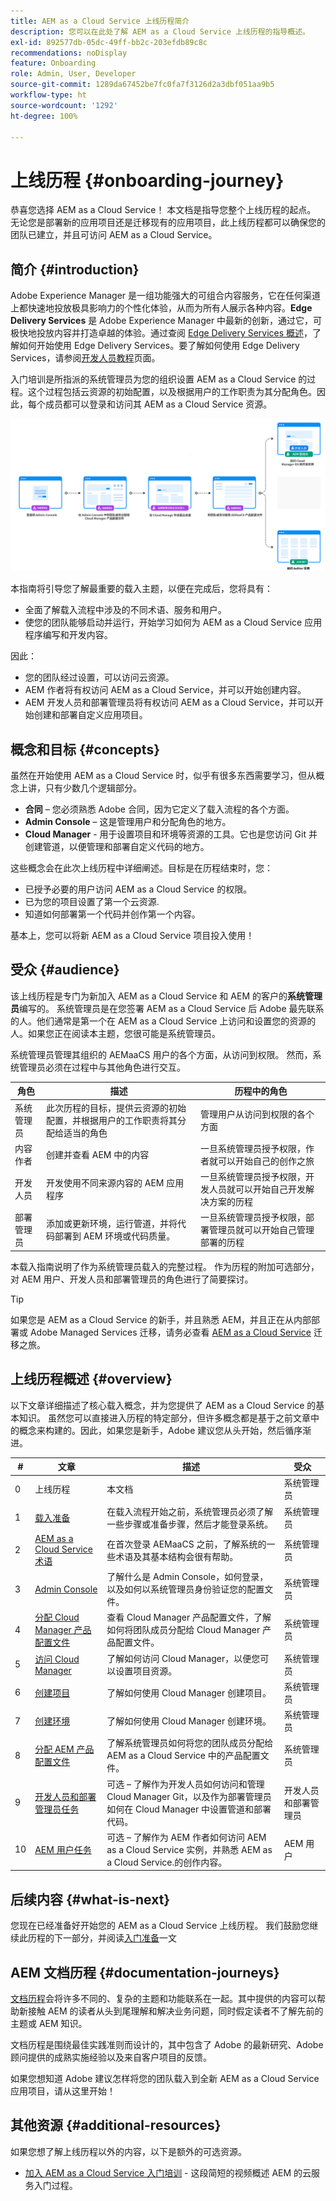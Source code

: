 ```yaml
---
title: AEM as a Cloud Service 上线历程简介
description: 您可以在此处了解 AEM as a Cloud Service 上线历程的指导概述。
exl-id: 892577db-05dc-49ff-bb2c-203efdb89c8c
recommendations: noDisplay
feature: Onboarding
role: Admin, User, Developer
source-git-commit: 1289da67452be7fc0fa7f3126d2a3dbf051aa9b5
workflow-type: ht
source-wordcount: '1292'
ht-degree: 100%

---
```



# 上线历程 {#onboarding-journey}

恭喜您选择 AEM as a Cloud Service！ 本文档是指导您整个上线历程的起点。 无论您是部署新的应用项目还是迁移现有的应用项目，此上线历程都可以确保您的团队已建立，并且可访问 AEM as a Cloud Service。

## 简介 {#introduction}

Adobe Experience Manager 是一组功能强大的可组合内容服务，它在任何渠道上都快速地投放极具影响力的个性化体验，从而为所有人展示各种内容。**Edge Delivery Services** 是 Adobe Experience Manager 中最新的创新，通过它，可极快地投放内容并打造卓越的体验。通过查阅 [Edge Delivery Services 概述](https://experienceleague.adobe.com/docs/experience-manager-cloud-service/content/edge-delivery/overview.html)，了解如何开始使用 Edge Delivery Services。要了解如何使用 Edge Delivery Services，请参阅[开发人员教程](https://www.hlx.live/developer/tutorial)页面。

入门培训是所指派的系统管理员为您的组织设置 AEM as a Cloud Service 的过程。这个过程包括云资源的初始配置，以及根据用户的工作职责为其分配角色。因此，每个成员都可以登录和访问其 AEM as a Cloud Service 资源。

![上线历程](/help/journey-onboarding/assets/onboarding-journey.png)

本指南将引导您了解最重要的载入主题，以便在完成后，您将具有：

* 全面了解载入流程中涉及的不同术语、服务和用户。
* 使您的团队能够启动并运行，开始学习如何为 AEM as a Cloud Service 应用程序编写和开发内容。

因此：

* 您的团队经过设置，可以访问云资源。
* AEM 作者将有权访问 AEM as a Cloud Service，并可以开始创建内容。
* AEM 开发人员和部署管理员将有权访问 AEM as a Cloud Service，并可以开始创建和部署自定义应用项目。

## 概念和目标 {#concepts}

虽然在开始使用 AEM as a Cloud Service 时，似乎有很多东西需要学习，但从概念上讲，只有少数几个逻辑部分。

* **合同** – 您必须熟悉 Adobe 合同，因为它定义了载入流程的各个方面。
* **Admin Console** – 这是管理用户和分配角色的地方。
* **Cloud Manager** - 用于设置项目和环境等资源的工具。它也是您访问 Git 并创建管道，以便管理和部署自定义代码的地方。

这些概念会在此次上线历程中详细阐述。目标是在历程结束时，您：

* 已授予必要的用户访问 AEM as a Cloud Service 的权限。
* 已为您的项目设置了第一个云资源.
* 知道如何部署第一个代码并创作第一个内容。

基本上，您可以将新 AEM as a Cloud Service 项目投入使用！

## 受众 {#audience}

该上线历程是专门为新加入 AEM as a Cloud Service 和 AEM 的客户的&#x200B;**系统管理员**&#x200B;编写的。 系统管理员是在您签署 AEM as a Cloud Service 后 Adobe 最先联系的人。他们通常是第一个在 AEM as a Cloud Service 上访问和设置您的资源的人。如果您正在阅读本主题，您很可能是系统管理员。

系统管理员管理其组织的 AEMaaCS 用户的各个方面，从访问到权限。 然而，系统管理员必须在过程中与其他角色进行交互。

| 角色 | 描述 | 历程中的角色 |
|---|---|---|
| 系统管理员 | 此次历程的目标，提供云资源的初始配置，并根据用户的工作职责将其分配给适当的角色 | 管理用户从访问到权限的各个方面 |
| 内容作者 | 创建并查看 AEM 中的内容 | 一旦系统管理员授予权限，作者就可以开始自己的创作之旅 |
| 开发人员 | 开发使用不同来源内容的 AEM 应用程序 | 一旦系统管理员授予权限，开发人员就可以开始自己开发解决方案的历程 |
| 部署管理员 | 添加或更新环境，运行管道，并将代码部署到 AEM 环境或代码质量。 | 一旦系统管理员授予权限，部署管理员就可以开始自己管理部署的历程 |

本载入指南说明了作为系统管理员载入的完整过程。 作为历程的附加可选部分，对 AEM 用户、开发人员和部署管理员的角色进行了简要探讨。

>[!TIP]
>
>如果您是 AEM as a Cloud Service 的新手，并且熟悉 AEM，并且正在从内部部署或 Adobe Managed Services 迁移，请务必查看 [AEM as a Cloud Service](/help/journey-migration/getting-started.md) 迁移之旅。

## 上线历程概述 {#overview}

以下文章详细描述了核心载入概念，并为您提供了 AEM as a Cloud Service 的基本知识。 虽然您可以直接进入历程的特定部分，但许多概念都是基于之前文章中的概念来构建的。因此，如果您是新手，Adobe 建议您从头开始，然后循序渐进。

| # | 文章 | 描述 | 受众 |
|---|---|---|---|
| 0 | 上线历程 | 本文档 | 系统管理员 |
| 1 | [载入准备](preparation.md) | 在载入流程开始之前，系统管理员必须了解一些步骤或准备步骤，然后才能登录系统。 | 系统管理员 |
| 2 | [AEM as a Cloud Service 术语](terminology.md) | 在首次登录 AEMaaCS 之前，了解系统的一些术语及其基本结构会很有帮助。 | 系统管理员 |
| 3 | [Admin Console](admin-console.md) | 了解什么是 Admin Console，如何登录，以及如何以系统管理员身份验证您的配置文件。 | 系统管理员 |
| 4 | [分配 Cloud Manager 产品配置文件](assign-profiles-cloud-manager.md) | 查看 Cloud Manager 产品配置文件，了解如何将团队成员分配给 Cloud Manager 产品配置文件。 | 系统管理员 |
| 5 | [访问 Cloud Manager](cloud-manager.md) | 了解如何访问 Cloud Manager，以便您可以设置项目资源。 | 系统管理员 |
| 6 | [创建项目](create-program.md) | 了解如何使用 Cloud Manager 创建项目。 | 系统管理员 |
| 7 | [创建环境](create-environments.md) | 了解如何使用 Cloud Manager 创建环境。 | 系统管理员 |
| 8 | [分配 AEM 产品配置文件](assign-profiles-aem.md) | 了解系统管理员如何将您的团队成员分配给 AEM as a Cloud Service 中的产品配置文件。 | 系统管理员 |
| 9 | [开发人员和部署管理员任务](developers.md) | 可选 – 了解作为开发人员如何访问和管理 Cloud Manager Git，以及作为部署管理员如何在 Cloud Manager 中设置管道和部署代码。 | 开发人员和部署管理员 |
| 10 | [AEM 用户任务](aem-users.md) | 可选 – 了解作为 AEM 作者如何访问 AEM as a Cloud Service 实例，并熟悉 AEM as a Cloud Service.的创作内容。 | AEM 用户 |

## 后续内容 {#what-is-next}

您现在已经准备好开始您的 AEM as a Cloud Service 上线历程。 我们鼓励您继续此历程的下一部分，并阅读[入门准备](preparation.md)一文

## AEM 文档历程 {#documentation-journeys}

[文档历程](/help/journey-documentation/documentation-journeys.md)会将许多不同的、复杂的主题和功能联系在一起。其中提供的内容可以帮助新接触 AEM 的读者从头到尾理解和解决业务问题，同时假定读者不了解先前的主题或 AEM 知识。

文档历程是围绕最佳实践准则而设计的，其中包含了 Adobe 的最新研究、Adobe 顾问提供的成熟实施经验以及来自客户项目的反馈。

如果您想知道 Adobe 建议怎样将您的团队载入到全新 AEM as a Cloud Service 应用项目，请从这里开始！

## 其他资源 {#additional-resources}

如果您想了解上线历程以外的内容，以下是额外的可选资源。

* [加入 AEM as a Cloud Service 入门培训](https://experienceleague.adobe.com/docs/experience-manager-learn/cloud-service/migration/moving-to-aem-as-a-cloud-service/onboarding.html) - 这段简短的视频概述 AEM 的云服务入门过程。
